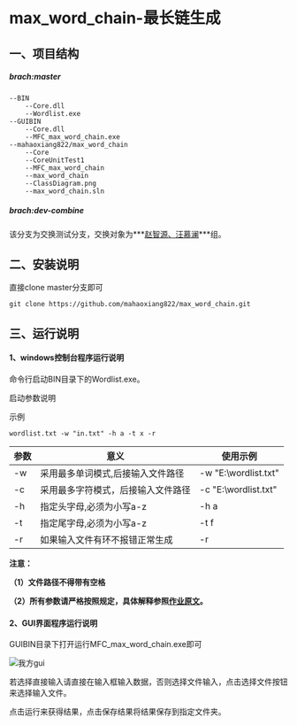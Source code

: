 # max_word_chain-最长链生成
## 一、项目结构

##### brach:master

```
--BIN
	--Core.dll
	--Wordlist.exe
--GUIBIN
	--Core.dll
	--MFC_max_word_chain.exe
--mahaoxiang822/max_word_chain
	--Core
	--CoreUnitTest1
	--MFC_max_word_chain
	--max_word_chain
	--ClassDiagram.png
	--max_word_chain.sln
```

##### brach:dev-combine

该分支为交换测试分支，交换对象为***[赵智源、汪慕澜](https://github.com/supplient/longest_word_chain)***组。

## 二、安装说明

直接clone master分支即可

```
git clone https://github.com/mahaoxiang822/max_word_chain.git
```

## 三、运行说明

#### 1、windows控制台程序运行说明

命令行启动BIN目录下的Wordlist.exe。

启动参数说明

示例

```
wordlist.txt -w "in.txt" -h a -t x -r
```



| 参数 | 意义                               | 使用示例             |
| ---- | ---------------------------------- | -------------------- |
| -w   | 采用最多单词模式,后接输入文件路径  | -w "E:\wordlist.txt" |
| -c   | 采用最多字符模式，后接输入文件路径 | -c "E:\wordlist.txt" |
| -h   | 指定头字母,必须为小写a-z           | -h a                 |
| -t   | 指定尾字母,必须为小写a-z           | -t  f                |
| -r   | 如果输入文件有环不报错正常生成     | -r                   |

**注意：**

**（1）文件路径不得带有空格**

**（2）所有参数请严格按照规定，具体解释参照[作业原文](https://edu.cnblogs.com/campus/buaa/BUAA_SE_2019_LJ/homework/2638)。**

#### 2、GUI界面程序运行说明

GUIBIN目录下打开运行MFC_max_word_chain.exe即可

![我方gui](C:\Users\46436\Desktop\公共部分\公共部分\我方gui.png)

若选择直接输入请直接在输入框输入数据，否则选择文件输入，点击选择文件按钮来选择输入文件。

点击运行来获得结果，点击保存结果将结果保存到指定文件夹。